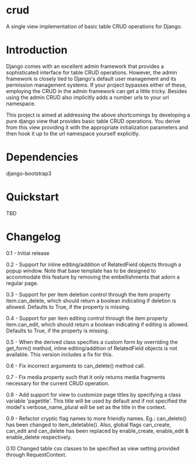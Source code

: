 # crud
A single view implementation of basic table CRUD operations for Django.

# Introduction
Django comes with an excellent admin framework that provides a sophisticated 
interface for table CRUD operations. However, the admin framework is closely 
tied to Django's default user management and its permission management systems.
If your project bypasses either of these, employing the CRUD in the admin 
framework can get a little tricky. Besides using the admin CRUD also implicitly 
adds a number urls to your url namespace.

This project is aimed at addressing the above shortcomings by developing a pure 
django view that provides basic table CRUD operations. You derive from this 
view providing it with the appropriate initialization parameters and then hook 
it up to the url namespace yourself explicitly.

# Dependencies
  django-bootstrap3

# Quickstart
TBD

# Changelog

0.1 - Initial release

0.2 - Support for inline editing/addition of RelatedField objects through
      a popup window. Note that base template has to be designed
      to accommodate this feature by removing the embellishments that adorn a 
      regular page.

0.3 - Support for per item deletion control through the item property
      item.can_delete, which should return a boolean indicating if deletion
      is allowed. Defaults to True, if the property is missing.

0.4 - Support for per item editing control through the item property
      item.can_edit, which should return a boolean indicating if editing
      is allowed. Defaults to True, if the property is missing.

0.5 - When the derived class specifies a custom form by overriding the
      get_form() method, inline editing/addition of RelatedField objects
      is not available. This version includes a fix for this.

0.6 - Fix incorrect arguments to can_delete() method call.

0.7 - Fix media property such that it only returns media fragments necessary
      for the current CRUD operation.

0.8 - Add support for view to customize page titles by specifying a class
      variable 'pagetitle'. This title will be used by default and if not
      specified the model's verbose_name_plural will be set as the title
      in the context.

0.9 - Refactor cryptic flag names to more friendly names. Eg.: can_delete() has
      been changed to item_deletable(). Also, global flags can_create, can_edit
      and can_delete has been replaced by enable_create, enable_edit & 
      enable_delete respectively.

0.10  Changed table css classes to be specified as view setting provided
      through RequestContext.
      
